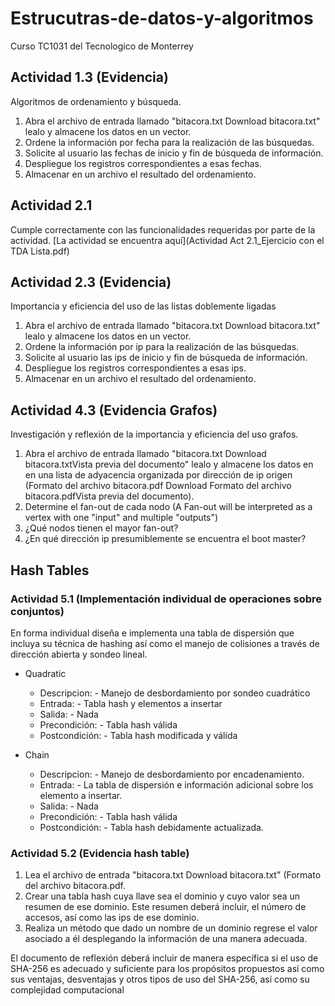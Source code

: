 # Estrucutras-de-datos-y-algoritmos
Curso TC1031 del Tecnologico de Monterrey

## Actividad 1.3 (Evidencia)
Algoritmos de ordenamiento y búsqueda.

1. Abra el archivo de entrada llamado "bitacora.txt Download bitacora.txt" lealo y almacene los datos en un vector.
2. Ordene la información por fecha para la realización de las búsquedas.
3. Solicite al usuario las fechas de inicio y fin de búsqueda de información.
4. Despliegue los registros correspondientes a esas fechas.
5. Almacenar en un archivo el resultado del ordenamiento.

## Actividad 2.1
Cumple correctamente con las funcionalidades requeridas por parte de la actividad.
[La actividad se encuentra aquí](Actividad Act 2.1_Ejercicio con el TDA Lista.pdf)

## Actividad 2.3 (Evidencia)
Importancia y eficiencia del uso de las listas doblemente ligadas

1. Abra el archivo de entrada llamado "bitacora.txt Download bitacora.txt" lealo y almacene los datos en un vector.
2. Ordene la información por ip para la realización de las búsquedas.
3. Solicite al usuario las ips de inicio y fin de búsqueda de información.
4. Despliegue los registros correspondientes a esas ips.
5. Almacenar en un archivo el resultado del ordenamiento.

## Actividad 4.3 (Evidencia Grafos)
Investigación y reflexión de la importancia y eficiencia del uso grafos.

1. Abra el archivo de entrada llamado "bitacora.txt Download bitacora.txtVista previa del documento" lealo y almacene los datos en en una lista de adyacencia organizada por dirección de ip origen (Formato del archivo bitacora.pdf Download Formato del archivo bitacora.pdfVista previa del documento).
2. Determine el fan-out de cada nodo (A Fan-out will be interpreted as a vertex with one "input" and multiple "outputs")
3. ¿Qué nodos tienen el mayor fan-out?
4. ¿En qué dirección ip presumiblemente se encuentra el boot master?

## Hash Tables
### Actividad 5.1 (Implementación individual de operaciones sobre conjuntos)
En forma individual diseña e implementa una tabla de dispersión que incluya su técnica de hashing así como el manejo de colisiones a través de dirección abierta y sondeo lineal.
- Quadratic
    - Descripcion:
          - Manejo de desbordamiento por sondeo cuadrático
    - Entrada:
          - Tabla hash y elementos a insertar
    - Salida:
          - Nada
    - Precondición:
          - Tabla hash válida
    - Postcondición:
          - Tabla hash modificada y válida

- Chain
    - Descripcion:
          - Manejo de desbordamiento por encadenamiento.
    - Entrada:
          - La tabla de dispersión e información adicional sobre los elemento a insertar.
    - Salida:
          - Nada
    - Precondición:
          - Tabla hash válida
    - Postcondición:
          - Tabla hash debidamente actualizada.

### Actividad 5.2 (Evidencia hash table)
1. Lea el archivo de entrada "bitacora.txt Download bitacora.txt" (Formato del archivo bitacora.pdf.
2. Crear una tabla hash cuya llave sea el dominio y cuyo valor sea un resumen de ese dominio. Este resumen deberá incluir, el número de accesos, así como las ips de ese dominio.
3. Realiza un método que dado un nombre de un dominio regrese el valor asociado a él desplegando la información de una manera adecuada.

El documento de reflexión deberá incluir de manera específica si el uso de SHA-256 es adecuado y suficiente para los propósitos propuestos así como sus ventajas, desventajas y otros tipos de uso del SHA-256, así como su complejidad computacional
